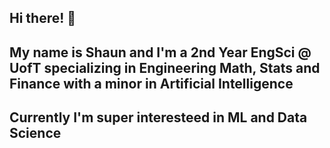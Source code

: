 ## Hi there! 👋
## My name is Shaun and I'm a 2nd Year EngSci @ UofT specializing in Engineering Math, Stats and Finance with a minor in Artificial Intelligence
## Currently I'm super interesteed in ML and Data Science

<!--
**shaun1412/shaun1412** is a ✨ _special_ ✨ repository because its `README.md` (this file) appears on your GitHub profile.

Here are some ideas to get you started:

